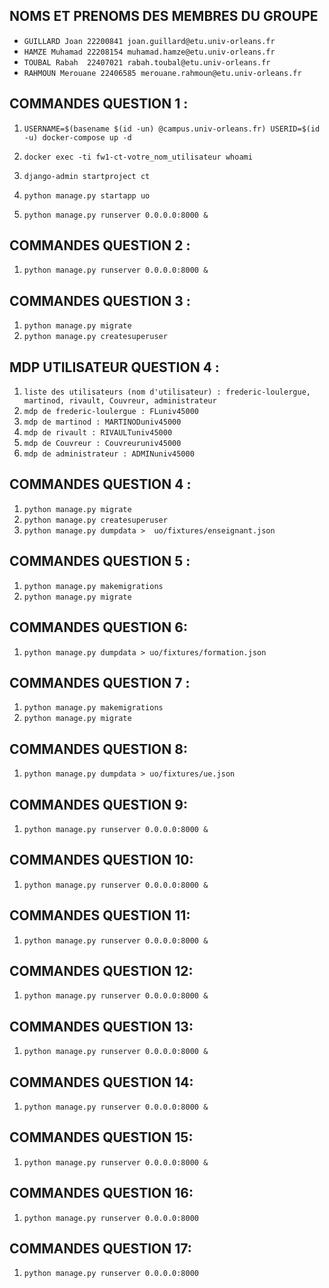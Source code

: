 ## NOMS ET PRENOMS DES MEMBRES DU GROUPE 

- `GUILLARD Joan 22200841 joan.guillard@etu.univ-orleans.fr`
- `HAMZE Muhamad 22208154 muhamad.hamze@etu.univ-orleans.fr`
- `TOUBAL Rabah  22407021 rabah.toubal@etu.univ-orleans.fr`
- `RAHMOUN Merouane 22406585 merouane.rahmoun@etu.univ-orleans.fr`

## COMMANDES QUESTION 1 :

1. `USERNAME=$(basename $(id -un) @campus.univ-orleans.fr) USERID=$(id -u) docker-compose up -d`
2. `docker exec -ti fw1-ct-votre_nom_utilisateur whoami`
3. `django-admin startproject ct`
4. `python manage.py startapp uo`

5. `python manage.py runserver 0.0.0.0:8000 &`


## COMMANDES QUESTION 2 :

1. `python manage.py runserver 0.0.0.0:8000 &`


## COMMANDES QUESTION 3 :

1. `python manage.py migrate`
2. `python manage.py createsuperuser`


## MDP UTILISATEUR QUESTION 4 :

1. `liste des utilisateurs (nom d'utilisateur) : frederic-loulergue, martinod, rivault, Couvreur, administrateur`
2. `mdp de frederic-loulergue : FLuniv45000`
3. `mdp de martinod : MARTINODuniv45000`
4. `mdp de rivault : RIVAULTuniv45000`
5. `mdp de Couvreur : Couvreuruniv45000`
6. `mdp de administrateur : ADMINuniv45000`


## COMMANDES QUESTION 4 :

1. `python manage.py migrate`
2. `python manage.py createsuperuser`
3. `python manage.py dumpdata >  uo/fixtures/enseignant.json` 

## COMMANDES QUESTION 5 :

1. `python manage.py makemigrations`
2. `python manage.py migrate`

## COMMANDES QUESTION 6:

1. `python manage.py dumpdata > uo/fixtures/formation.json`

## COMMANDES QUESTION 7 :

1. `python manage.py makemigrations`
2. `python manage.py migrate`

## COMMANDES QUESTION 8:

1. `python manage.py dumpdata > uo/fixtures/ue.json`

## COMMANDES QUESTION 9:

1. `python manage.py runserver 0.0.0.0:8000 &`

## COMMANDES QUESTION 10:

1. `python manage.py runserver 0.0.0.0:8000 &`

## COMMANDES QUESTION 11:

1. `python manage.py runserver 0.0.0.0:8000 &`

## COMMANDES QUESTION 12:

1. `python manage.py runserver 0.0.0.0:8000 &`

## COMMANDES QUESTION 13:

1. `python manage.py runserver 0.0.0.0:8000 &`

## COMMANDES QUESTION 14:

1. `python manage.py runserver 0.0.0.0:8000 &`

## COMMANDES QUESTION 15:

1. `python manage.py runserver 0.0.0.0:8000 &`

## COMMANDES QUESTION 16:

1. `python manage.py runserver 0.0.0.0:8000 `

## COMMANDES QUESTION 17:

1. `python manage.py runserver 0.0.0.0:8000 `

